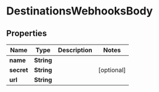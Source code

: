 # DestinationsWebhooksBody

## Properties
Name | Type | Description | Notes
------------ | ------------- | ------------- | -------------
**name** | **String** |  | 
**secret** | **String** |  |  [optional]
**url** | **String** |  | 
